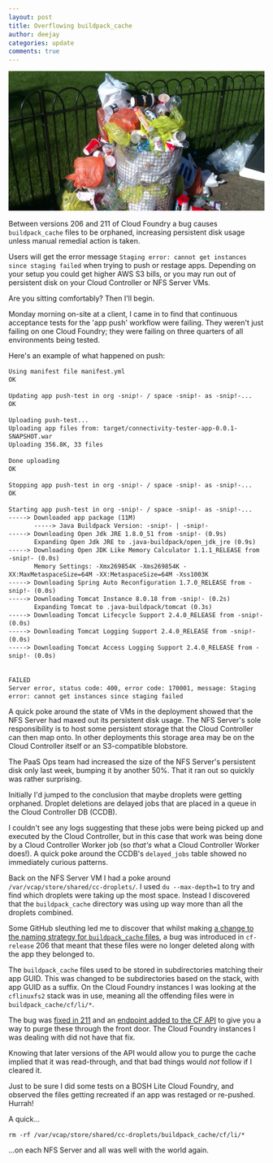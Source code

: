 ```yaml
---
layout: post
title: Overflowing buildpack_cache
author: deejay
categories: update
comments: true
---
```

<img src="/update/images/blog/overflowing-rubbish.jpg" class="image fit">

Between versions 206 and 211 of Cloud Foundry a bug causes `buildpack_cache` files to be orphaned, increasing persistent disk usage unless manual remedial action is taken.

Users will get the error message `Staging error: cannot get instances since staging failed` when trying to push or restage apps. Depending on your setup you could get higher AWS S3 bills, or you may run out of persistent disk on your Cloud Controller or NFS Server VMs.

<!--more-->

Are you sitting comfortably? Then I'll begin.

Monday morning on-site at a client, I came in to find that continuous acceptance tests for the 'app push' workflow were failing. They weren't just failing on one Cloud Foundry; they were failing on three quarters of all environments being tested.

Here's an example of what happened on push:

```shell_session
Using manifest file manifest.yml
OK

Updating app push-test in org -snip!- / space -snip!- as -snip!-...
OK

Uploading push-test...
Uploading app files from: target/connectivity-tester-app-0.0.1-SNAPSHOT.war
Uploading 356.8K, 33 files

Done uploading
OK

Stopping app push-test in org -snip!- / space -snip!- as -snip!-...
OK

Starting app push-test in org -snip!- / space -snip!- as -snip!-...
-----> Downloaded app package (11M)
       -----> Java Buildpack Version: -snip!- | -snip!-
-----> Downloading Open Jdk JRE 1.8.0_51 from -snip!- (0.9s)
       Expanding Open Jdk JRE to .java-buildpack/open_jdk_jre (0.9s)
-----> Downloading Open JDK Like Memory Calculator 1.1.1_RELEASE from -snip!- (0.0s)
       Memory Settings: -Xmx269854K -Xms269854K -XX:MaxMetaspaceSize=64M -XX:MetaspaceSize=64M -Xss1003K
-----> Downloading Spring Auto Reconfiguration 1.7.0_RELEASE from -snip!- (0.0s)
-----> Downloading Tomcat Instance 8.0.18 from -snip!- (0.2s)
       Expanding Tomcat to .java-buildpack/tomcat (0.3s)
-----> Downloading Tomcat Lifecycle Support 2.4.0_RELEASE from -snip!- (0.0s)
-----> Downloading Tomcat Logging Support 2.4.0_RELEASE from -snip!- (0.0s)
-----> Downloading Tomcat Access Logging Support 2.4.0_RELEASE from -snip!- (0.0s)


FAILED
Server error, status code: 400, error code: 170001, message: Staging error: cannot get instances since staging failed
```

A quick poke around the state of VMs in the deployment showed that the NFS Server had maxed out its persistent disk usage. The NFS Server's sole responsibility is to host some persistent storage that the Cloud Controller can then map onto. In other deployments this storage area may be on the Cloud Controller itself or an S3-compatible blobstore.

The PaaS Ops team had increased the size of the NFS Server's persistent disk only last week, bumping it by another 50%. That it ran out so quickly was rather surprising.

Initially I'd jumped to the conclusion that maybe droplets were getting orphaned. Droplet deletions are delayed jobs that are placed in a queue in the Cloud Controller DB (CCDB).

I couldn't see any logs suggesting that these jobs were being picked up and executed by the Cloud Controller, but in this case that work was being done by a Cloud Controller Worker job (so _that's_ what a Cloud Controller Worker does!). A quick poke around the CCDB's `delayed_jobs` table showed no immediately curious patterns.

Back on the NFS Server VM I had a poke around `/var/vcap/store/shared/cc-droplets/`. I used `du --max-depth=1` to try and find which droplets were taking up the most space. Instead I discovered that the `buildpack_cache` directory was using up way more than all the droplets combined.

Some GitHub sleuthing led me to discover that whilst making [a change to the naming strategy for `buildpack_cache` files](https://github.com/cloudfoundry/cloud_controller_ng/commit/60021a2146f742892015eab19b9565cd540a2666), a bug was introduced in `cf-release` 206 that meant that these files were no longer deleted along with the app they belonged to.

The `buildpack_cache` files used to be stored in subdirectories matching their app GUID. This was changed to be subdirectories based on the stack, with app GUID as a suffix. On the Cloud Foundry instances I was looking at the `cflinuxfs2` stack was in use, meaning all the offending files were in `buildpack_cache/cf/li/*`.

The bug was [fixed in 211](https://www.pivotaltracker.com/n/projects/966314/stories/95474242) and an [endpoint added to the CF API](http://apidocs.cloudfoundry.org/211/blobstores/delete_all_blobs_in_the_buildpack_cache_blobstore.html) to give you a way to purge these through the front door. The Cloud Foundry instances I was dealing with did not have that fix.

Knowing that later versions of the API would allow you to purge the cache implied that it was read-through, and that bad things would _not_ follow if I cleared it.

Just to be sure I did some tests on a BOSH Lite Cloud Foundry, and observed the files getting recreated if an app was restaged or re-pushed. Hurrah!

A quick...

```
rm -rf /var/vcap/store/shared/cc-droplets/buildpack_cache/cf/li/*
```

...on each NFS Server and all was well with the world again.
